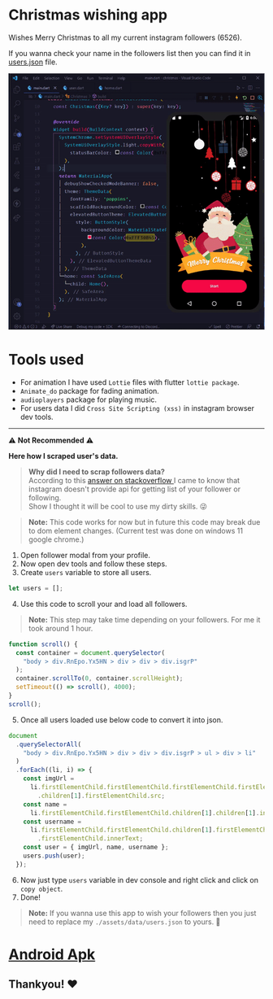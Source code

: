 # Christmas wishing app

Wishes Merry Christmas to all my current instagram followers (6526).

If you wanna check your name in the followers list then you can find it in [users.json](./assets/data/users.json) file.

![](./preview.gif)

# **Tools used**

- For animation I have used `Lottie` files with flutter `lottie package`.
- `Animate_do` package for fading animation.
- `audioplayers` package for playing music.
- For users data I did `Cross Site Scripting (xss)` in instagram browser dev tools.

<hr />

⚠️ **Not Recommended** ⚠️

**Here how I scraped user's data.**

> **Why did I need to scrap followers data?** <br />According to this [answer on stackoverflow ](https://stackoverflow.com/a/39876178/10285324) I came to know that instagram doesn't provide api for getting list of your follower or following. <br />
> Show I thought it will be cool to use my dirty skills. 😜

> **Note:** This code works for now but in future this code may break due to dom element changes. (Current test was done on windows 11 google chrome.)

1. Open follower modal from your profile.
2. Now open dev tools and follow these steps.
3. Create `users` variable to store all users.

```js
let users = [];
```

4. Use this code to scroll your and load all followers.

> **Note:** This step may take time depending on your followers. For me it took around 1 hour.

```javascript
function scroll() {
  const container = document.querySelector(
    "body > div.RnEpo.Yx5HN > div > div > div.isgrP"
  );
  container.scrollTo(0, container.scrollHeight);
  setTimeout(() => scroll(), 4000);
}
scroll();
```

5. Once all users loaded use below code to convert it into json.

```js
document
  .querySelectorAll(
    "body > div.RnEpo.Yx5HN > div > div > div.isgrP > ul > div > li"
  )
  .forEach((li, i) => {
    const imgUrl =
      li.firstElementChild.firstElementChild.firstElementChild.firstElementChild
        .children[1].firstElementChild.src;
    const name =
      li.firstElementChild.firstElementChild.children[1].children[1].innerText;
    const username =
      li.firstElementChild.firstElementChild.children[1].firstElementChild
        .firstElementChild.innerText;
    const user = { imgUrl, name, username };
    users.push(user);
  });
```

6. Now just type `users` variable in dev console and right click and click on `copy object`.
7. Done!

> **Note:** If you wanna use this app to wish your followers then you just need to replace my `./assets/data/users.json` to yours. 🥳

# **[Android Apk](./release/app-release.apk)**

## Thankyou! ❤️
